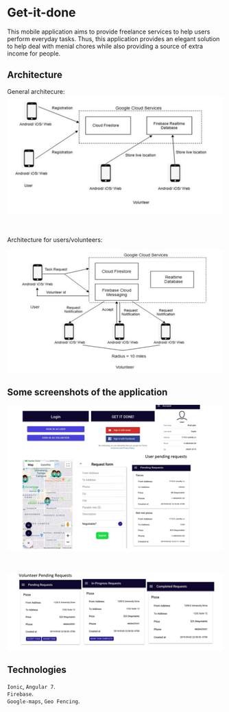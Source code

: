 # Get-it-done

This mobile application aims to provide freelance services to help users perform everyday tasks. Thus, this application provides an elegant solution to help deal with menial chores while also providing a source of extra income for people.

## Architecture <br>
General architecure:
![alt text](https://github.com/ripu23/GetItDone/blob/master/architecture.png)

<br>
<br>
Architecture for users/volunteers: <br>

![alt text](https://github.com/ripu23/GetItDone/blob/master/architecture1.png)

## Some screenshots of the application <br>

![alt text](https://github.com/ripu23/GetItDone/blob/master/snap1.png)

<br>

![alt text](https://github.com/ripu23/GetItDone/blob/master/snap2.png)


## Technologies
`Ionic`, `Angular 7`. <br>
`Firebase`. <br>
`Google-maps`, `Geo Fencing`.
